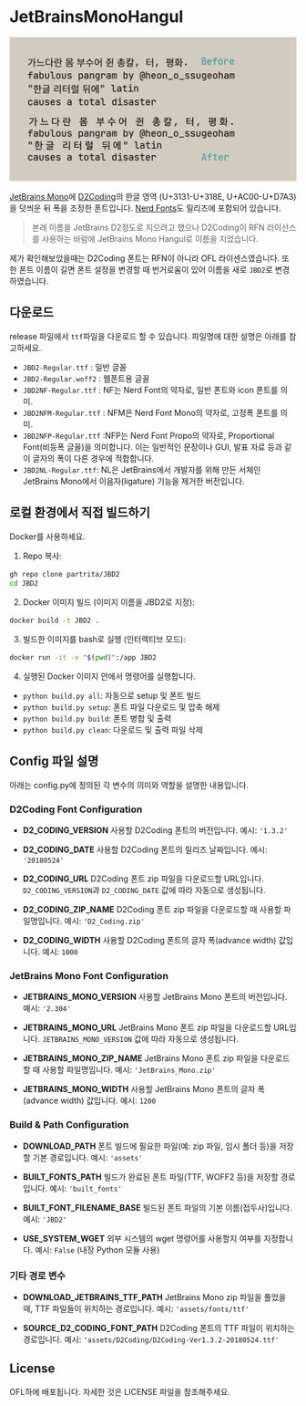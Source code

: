 # JetBrainsMonoHangul

![](./static/sample-invert.png)

[JetBrains Mono](https://github.com/JetBrains/JetBrainsMono)에 [D2Coding](https://github.com/naver/d2codingfont)의 한글 영역 (U+3131-U+318E, U+AC00-U+D7A3)을 덧씌운 뒤 폭을 조정한 폰트입니다. [Nerd Fonts](https://github.com/ryanoasis/nerd-fonts)도 릴리즈에 포함되어 있습니다.

> 본래 이름을 JetBrains D2정도로 지으려고 했으나 D2Coding이 RFN 라이선스를 사용하는 바람에 JetBrains Mono Hangul로 이름을 지었습니다.

제가 확인해보았을때는 D2Coding 폰트는 RFN이 아니라 OFL 라이센스였습니다. 또한 폰트 이름이 길면 폰트 설정을 변경할 때 번거로움이 있어 이름을 새로 `JBD2`로 변경하였습니다.

## 다운로드

release 파일에서 `ttf`파일을 다운로드 할 수 있습니다. 파일명에 대한 설명은 아래를 참고하세요.

- `JBD2-Regular.ttf` : 일반 글꼴
- `JBD2-Regular.woff2` : 웹폰트용 글꼴
- `JBD2NF-Regular.ttf` : NF는 Nerd Font의 약자로, 일반 폰트와 icon 폰트를 의미.
- `JBD2NFM-Regular.ttf` : NFM은 Nerd Font Mono의 약자로, 고정폭 폰트를 의미.
- `JBD2NFP-Regular.ttf` :NFP는 Nerd Font Propo의 약자로, Proportional Font(비등폭 글꼴)을 의미합니다. 이는 일반적인 문장이나 GUI, 발표 자료 등과 같이 글자의 폭이 다른 경우에 적합합니다.
- `JBD2NL-Regular.ttf`: NL은 JetBrains에서 개발자를 위해 만든 서체인 JetBrains Mono에서 이음자(ligature) 기능을 제거한 버전입니다.

## 로컬 환경에서 직접 빌드하기

Docker를 사용하세요.

1. Repo 복사: 

```bash
gh repo clone partrita/JBD2
cd JBD2
``` 

2. Docker 이미지 빌드 (이미지 이름을 JBD2로 지정):

```bash
docker build -t JBD2 .
```

3. 빌드한 이미지를 bash로 실행 (인터랙티브 모드): 

```bash
docker run -it -v "$(pwd)":/app JBD2
```

4. 실행된 Docker 이미지 안에서 명령어를 실행합니다.

- `python build.py all`: 자동으로 setup 및 폰트 빌드
- `python build.py setup`: 폰트 파일 다운로드 및 압축 해제
- `python build.py build`: 폰트 병합 및 출력
- `python build.py clean`: 다운로드 및 출력 파일 삭제

## Config 파일 설명

아래는 config.py에 정의된 각 변수의 의미와 역할을 설명한 내용입니다.

### D2Coding Font Configuration

- **D2_CODING_VERSION**
  사용할 D2Coding 폰트의 버전입니다.
  예시: `'1.3.2'`

- **D2_CODING_DATE**
  사용할 D2Coding 폰트의 릴리즈 날짜입니다.
  예시: `'20180524'`

- **D2_CODING_URL**
  D2Coding 폰트 zip 파일을 다운로드할 URL입니다.
  `D2_CODING_VERSION`과 `D2_CODING_DATE` 값에 따라 자동으로 생성됩니다.

- **D2_CODING_ZIP_NAME**
  D2Coding 폰트 zip 파일을 다운로드할 때 사용할 파일명입니다.
  예시: `'D2_Coding.zip'`

- **D2_CODING_WIDTH**
  사용할 D2Coding 폰트의 글자 폭(advance width) 값입니다.
  예시: `1000`


### JetBrains Mono Font Configuration

- **JETBRAINS_MONO_VERSION**
  사용할 JetBrains Mono 폰트의 버전입니다.
  예시: `'2.304'`

- **JETBRAINS_MONO_URL**
  JetBrains Mono 폰트 zip 파일을 다운로드할 URL입니다.
  `JETBRAINS_MONO_VERSION` 값에 따라 자동으로 생성됩니다.

- **JETBRAINS_MONO_ZIP_NAME**
  JetBrains Mono 폰트 zip 파일을 다운로드할 때 사용할 파일명입니다.
  예시: `'JetBrains_Mono.zip'`

- **JETBRAINS_MONO_WIDTH**
  사용할 JetBrains Mono 폰트의 글자 폭(advance width) 값입니다.
  예시: `1200`


### Build & Path Configuration

- **DOWNLOAD_PATH**
  폰트 빌드에 필요한 파일(예: zip 파일, 임시 폴더 등)을 저장할 기본 경로입니다.
  예시: `'assets'`

- **BUILT_FONTS_PATH**
  빌드가 완료된 폰트 파일(TTF, WOFF2 등)을 저장할 경로입니다.
  예시: `'built_fonts'`

- **BUILT_FONT_FILENAME_BASE**
  빌드된 폰트 파일의 기본 이름(접두사)입니다.
  예시: `'JBD2'`

- **USE_SYSTEM_WGET**
  외부 시스템의 wget 명령어를 사용할지 여부를 지정합니다.
  예시: `False` (내장 Python 모듈 사용)


### 기타 경로 변수

- **DOWNLOAD_JETBRAINS_TTF_PATH**
  JetBrains Mono zip 파일을 풀었을 때, TTF 파일들이 위치하는 경로입니다.
  예시: `'assets/fonts/ttf'`

- **SOURCE_D2_CODING_FONT_PATH**
  D2Coding 폰트의 TTF 파일이 위치하는 경로입니다.
  예시: `'assets/D2Coding/D2Coding-Ver1.3.2-20180524.ttf'`

## License

OFL하에 배포됩니다. 자세한 것은 LICENSE 파일을 참조해주세요.
